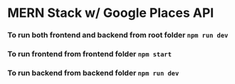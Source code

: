 # MERN Stack w/ Google Places API

### To run both frontend and backend from root folder ```npm run dev```

### To run frontend from frontend folder ```npm start```

### To run backend from backend folder ```npm run dev```